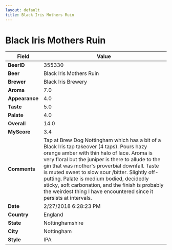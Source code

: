 ```yaml
---
layout: default
title: Black Iris Mothers Ruin
---
```


# Black Iris Mothers Ruin

| Field         | Value     |
|---------------|-----------|
| **BeerID** | 355330 |
| **Beer** | Black Iris Mothers Ruin |
| **Brewer** | Black Iris Brewery |
| **Aroma** | 7.0 |
| **Appearance** | 4.0 |
| **Taste** | 5.0 |
| **Palate** | 4.0 |
| **Overall** | 14.0 |
| **MyScore** | 3.4 |
| **Comments** | Tap at Brew Dog Nottingham which has a bit of a Black Iris tap takeover &#40;4 taps&#41;. Pours hazy orange amber with thin halo of lace. Aroma is very floral but the juniper is there to allude to the gin that was mother&#39;s proverbial downfall. Taste is muted sweet to slow sour /bitter. Slightly off-putting. Palate is medium bodied, decidedly sticky, soft carbonation, and the finish is probably the weirdest thing I have encountered since it persists at intervals. |
| **Date** | 2/27/2018 6:28:23 PM |
| **Country** | England |
| **State** | Nottinghamshire |
| **City** | Nottingham |
| **Style** | IPA |
